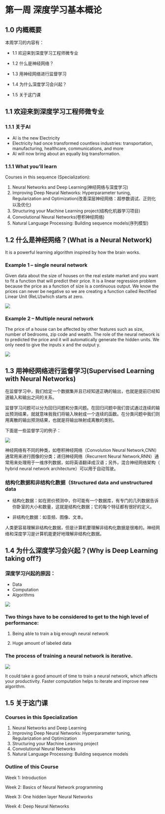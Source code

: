 # 第一周 深度学习基本概论

## 1.0 内概概要
本周学习的内容有：
- 1.1 欢迎来到深度学习工程师微专业

- 1.2 什么是神经网络？

- 1.3 用神经网络进行监督学习

- 1.4 为什么深度学习会兴起？

- 1.5 关于这门课



## 1.1 欢迎来到深度学习工程师微专业

### 1.1.1 关于AI
* AI is the new Electricity
*  Electricity had once transformed
countless industries: transportation,
manufacturing, healthcare,
communications, and more
*  AI will now bring about an equally
big transformation.

### 1.1.1 What you’ll learn
Courses in this sequence (Specialization):
1. Neural Networks and Deep Learning(神经网络与深度学习)
2. Improving Deep Neural Networks: Hyperparameter
tuning, Regularization and Optimization(改善深层神经网络：超参数调试、正则化以及优化)
3. Structuring your Machine Learning project(结构化机器学习项目)
4. Convolutional Neural Networks(卷积神经网络)
5. Natural Language Processing: Building sequence models(序列模型)

## 1.2 什么是神经网络？(What is a Neural Network)

It is a powerful learning algorithm inspired by how the brain works.

### Example 1 – single neural network

Given data about the size of houses on the real estate market and you want to fit a function that will
predict their price. It is a linear regression problem because the price as a function of size is a continuous
output.
We know the prices can never be negative so we are creating a function called Rectified Linear Unit (ReLU)which starts at zero.

![](/image/0101.png)


### Example 2 – Multiple neural network

The price of a house can be affected by other features such as size, number of bedrooms, zip code and
wealth. The role of the neural network is to predicted the price and it will automatically generate the
hidden units. We only need to give the inputs x and the output y.

![](/image/0102.png)


## 1.3 用神经网络进行监督学习(Supervised Learning with Neural Networks)

在监督学习中，我们给定一个数据集并且已经知道正确的输出，也就是提前已经知道输入和输出之间的关系。

监督学习问题可以分为回归问题和分类问题。在回归问题中我们尝试通过连续的输出预测结果，就就意味我我们将输入映射成一个连续的函数。在分类问题中我们则用离散的输出预测结果，也就是将输出映射成离散的类别。

下面是一些监督学习的例子：

![](/image/0103.png)


神经网络有不同的种类，如卷积神经网络（Convolution Neural Network,CNN）通常用来进行图像的分类；递归神经网络（Recurrent Neural Network,RNN）通常用来处理用于一维序列数据，如将英语翻译成汉语；另外，混合神经网络架构（ hybrid neural network architecture）可以用于自动驾驶。

### 结构化数据和非结构化数据（Structured data and unstructured data

* 结构化数据：如在房价预测中，你可能有一个数据库，有专门的几列数据告诉你卧室的大小和数量，这就是结构化数据；它的每个特征都有很好的定义。

* 非结构化数据：如音频、图像、文本。

人类更容易理解非结构化数据，但是计算机要理解非结构化数据是很难的。神经网络和深度学习是计算机能更好地理解非结构化数据。


## 1.4 为什么深度学习会兴起？(Why is Deep Learning taking off?)

### 深度学习兴起的原因：
- Data
- Computation
- Algorithms

![](/image/0104.png)

### Two things have to be considered to get to the high level of performance:

1. Being able to train a big enough neural network

2. Huge amount of labeled data

### The process of training a neural network is iterative.

![](/image/0105.png)

It could take a good amount of time to train a neural network, which affects your productivity. Faster
computation helps to iterate and improve new algorithm.

## 1.5 关于这门课

### Courses in this Specialization
1. Neural Networks and Deep Learning
2. Improving Deep Neural Networks: Hyperparameter
tuning, Regularization and Optimization
3. Structuring your Machine Learning project
4. Convolutional Neural Networks
5. Natural Language Processing: Building sequence models


### Outline of this Course

Week 1: Introduction

Week 2: Basics of Neural Network programming

Week 3: One hidden layer Neural Networks

Week 4: Deep Neural Networks

